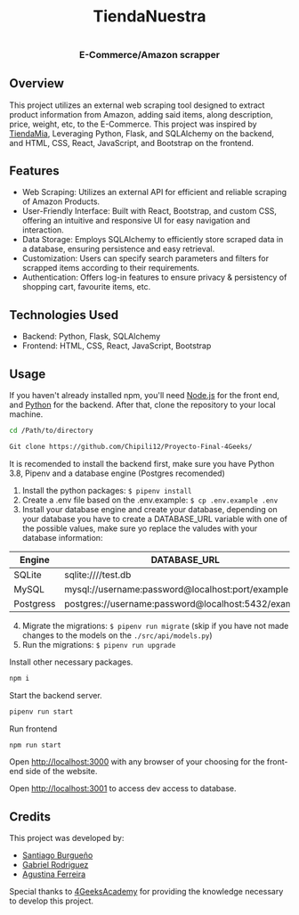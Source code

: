 <div align="center">
<h1>TiendaNuestra</h1>
 <img align="center" id="img" src="https://media3.giphy.com/media/v1.Y2lkPTc5MGI3NjExOGViMjg2MzcyMGFhOGYzNzBiYTg2YjJkMDE4NDUyYTJhYmNlNGFlOCZjdD1n/bslZVlHus4AVVEQf1S/giphy.gif" alt="">
<h3>E-Commerce/Amazon scrapper</h3>
</div>

## Overview

This project utilizes an external web scraping tool designed to extract product information from Amazon, adding said items, along description, price, weight, etc, to the E-Commerce. This project was inspired by [TiendaMia](https://tiendamia.com/uy/), Leveraging Python, Flask, and SQLAlchemy on the backend, and HTML, CSS, React, JavaScript, and Bootstrap on the frontend.

## Features

- Web Scraping: Utilizes an external API for efficient and reliable scraping of Amazon Products.
- User-Friendly Interface: Built with React, Bootstrap, and custom CSS, offering an intuitive and responsive UI for easy navigation and interaction.
- Data Storage: Employs SQLAlchemy to efficiently store scraped data in a database, ensuring persistence and easy retrieval.
- Customization: Users can specify search parameters and filters for scrapped items according to their requirements.
- Authentication: Offers log-in features to ensure privacy & persistency of shopping cart, favourite items, etc.

## Technologies Used

- Backend: Python, Flask, SQLAlchemy
- Frontend: HTML, CSS, React, JavaScript, Bootstrap

## Usage

If you haven't already installed npm, you'll need [Node.js](https://nodejs.org/) for the front end, and [Python](https://www.python.org/downloads/) for the backend.
After that, clone the repository to your local machine.

```bash
cd /Path/to/directory

Git clone https://github.com/Chipili12/Proyecto-Final-4Geeks/
```

It is recomended to install the backend first, make sure you have Python 3.8, Pipenv and a database engine (Postgres recomended)

1. Install the python packages: `$ pipenv install`
2. Create a .env file based on the .env.example: `$ cp .env.example .env`
3. Install your database engine and create your database, depending on your database you have to create a DATABASE_URL variable with one of the possible values, make sure yo replace the valudes with your database information:

| Engine    | DATABASE_URL                                        |
| --------- | --------------------------------------------------- |
| SQLite    | sqlite:////test.db                                  |
| MySQL     | mysql://username:password@localhost:port/example    |
| Postgress | postgres://username:password@localhost:5432/example |

4. Migrate the migrations: `$ pipenv run migrate` (skip if you have not made changes to the models on the `./src/api/models.py`)
5. Run the migrations: `$ pipenv run upgrade`
   
Install other necessary packages.

```bash
npm i
```

Start the backend server.

```bash
pipenv run start
```

Run frontend

```bash
npm run start
```

Open [http://localhost:3000](http://localhost:3000) with any browser of your choosing for the front-end side of the website.

Open [http://localhost:3001](http://localhost:3001) to access dev access to database.

## Credits

This project was developed by:

- [Santiago Burgueño](github.com/chipili12)
- [Gabriel Rodriguez](github.com/gabroma)
- [Agustina Ferreira](github.com/agustinaf18)

Special thanks to [4GeeksAcademy](https://github.com/4GeeksAcademy) for providing the knowledge necessary to develop this project.
